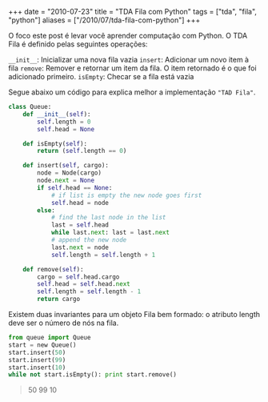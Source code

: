 +++
date = "2010-07-23"
title = "TDA Fila com Python"
tags = ["tda", "fila", "python"]
aliases = ["/2010/07/tda-fila-com-python"]
+++

O foco este post é levar você aprender computação com Python.
O TDA Fila é definido pelas seguintes operações:

`__init__`: Inicializar uma nova fila vazia
`insert`: Adicionar um novo item à fila
`remove`: Remover e retornar um item da fila. O item retornado é o que foi adicionado primeiro.
`isEmpty`: Checar se a fila está vazia

Segue abaixo um código para explica melhor a implementação `"TAD Fila"`.

```python
class Queue:
	def __init__(self):
		self.length = 0
		self.head = None

	def isEmpty(self):
		return (self.length == 0)

	def insert(self, cargo):
		node = Node(cargo)
		node.next = None
		if self.head == None:
			# if list is empty the new node goes first
			self.head = node
		else:
			# find the last node in the list
			last = self.head
			while last.next: last = last.next
			# append the new node
			last.next = node
			self.length = self.length + 1

	def remove(self):
		cargo = self.head.cargo
		self.head = self.head.next
		self.length = self.length - 1
		return cargo
```

Existem duas invariantes para um objeto Fila bem formado: o atributo length deve ser o número de nós na fila.

```python
from queue import Queue
start = new Queue()
start.insert(50)
start.insert(99)
start.insert(10)
while not start.isEmpty(): print start.remove()
```

> 50
> 99
> 10
